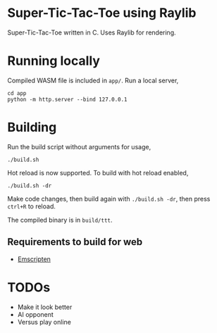# Super-Tic-Tac-Toe using Raylib

Super-Tic-Tac-Toe written in C. Uses Raylib for rendering.

# Running locally

Compiled WASM file is included in `app/`.
Run a local server,
```
cd app
python -m http.server --bind 127.0.0.1
```

# Building
Run the build script without arguments for usage,
```
./build.sh
```
Hot reload is now supported. To build with hot reload enabled,
```
./build.sh -dr
```
Make code changes, then build again with  `./build.sh -dr`, then press `ctrl+R` to reload.

The compiled binary is in `build/ttt`.


## Requirements to build for web
- [Emscripten](https://emscripten.org/)


# TODOs
- Make it look better
- AI opponent
- Versus play online
